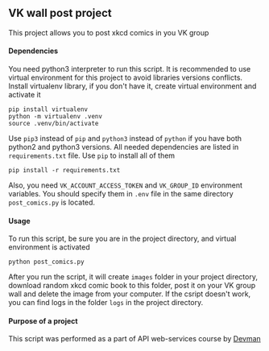 ## VK wall post project
This project allows you to post xkcd comics in you VK group

#### Dependencies
You need python3 interpreter to run this script. It is recommended to use virtual environment for this project to avoid libraries versions conflicts. Install virtualenv library, if you don't have it, create virtual environment and activate it
```
pip install virtualenv
python -m virtualenv .venv
source .venv/bin/activate
```
Use `pip3` instead of `pip` and `python3` instead of `python` if you have both python2 and python3 versions.
All needed dependencies are listed in `requirements.txt` file. Use `pip` to install all of them
```
pip install -r requirements.txt
```
Also, you need `VK_ACCOUNT_ACCESS_TOKEN` and `VK_GROUP_ID` environment variables. You should specify them in `.env` file in the same directory `post_comics.py` is located.

#### Usage
To run this script, be sure you are in the project directory, and virtual environment is activated
```
python post_comics.py
```
After you run the script, it will create `images` folder in your project directory, download random xkcd comic book to this folder, post it on your VK group wall and delete the image from your computer.
If the csript doesn't work, you can find logs in the folder `logs` in the project directory.

#### Purpose of a project
This script was performed as a part of API web-services course by [Devman](https://dvmn.org/modules/)


